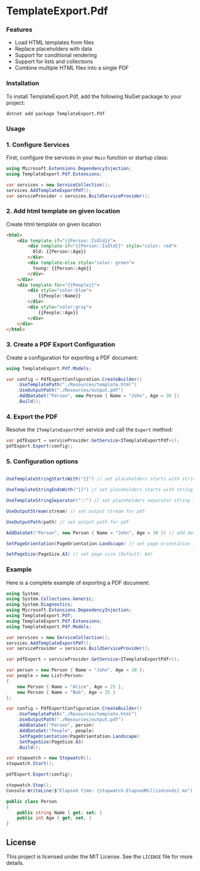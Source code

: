 # TemplateExport.Pdf

### Features

- Load HTML templates from files
- Replace placeholders with data
- Support for conditional rendering
- Support for lists and collections
- Combine multiple HTML files into a single PDF

### Installation

To install TemplateExport.Pdf, add the following NuGet package to your project:

```shell
dotnet add package TemplateExport.Pdf
```

### Usage

### 1. Configure Services

First, configure the services in your `Main` function or startup class:

```csharp
using Microsoft.Extensions.DependencyInjection;
using TemplateExport.Pdf.Extensions;

var services = new ServiceCollection();
services.AddTemplateExportPdf();
var serviceProvider = services.BuildServiceProvider();
```

### 2. Add html template on given location

Create html template on given location

```html
<html>
	<div template-if="{{Person::IsOld}}">
		<div template-if="{{Person::IsOld}}" style="color: red">  
		  Old: {{Person::Age}}   
		</div>  
		<div template-else style="color: green">  
		  Young: {{Person::Age}}  
		</div>
	</div>
	<div template-for="{{People}}">
		<div style="color:blue">
			{{People::Name}}
		</div>
		<div style="color:gray">
			{{People::Age}}
		</div>
	</div>
</html>

```

### 3. Create a PDF Export Configuration

Create a configuration for exporting a PDF document:

```csharp
using TemplateExport.Pdf.Models;

var config = PdfExportConfiguration.CreateBuilder()
    .UseTemplatePath("./Resources/template.html")
    .UseOutputPath("./Resources/output.pdf")
    .AddDataSet("Person", new Person { Name = "John", Age = 30 })
    .Build();
```

### 4. Export the PDF

Resolve the `ITemplateExportPdf` service and call the `Export` method:

```csharp
var pdfExport = serviceProvider.GetService<ITemplateExportPdf>();
pdfExport.Export(config);
```

### 5. Configuration options

``` csharp

UseTemplateStringStartsWith("{{") // set placeholders starts with string (Default: "{{")

UseTemplateStringEndsWith("}}") // set placeholders starts with string (Default: "}}")

UseTemplateStringSeparator("::") // set placeholders separator string (Default: "::")

UseOutputStream(stream) // set output stream for pdf

UseOutputPath(path) // set output path for pdf

AddDataSet("Person", new Person { Name = "John", Age = 30 }) // add data set to configuration

SetPageOrientation(PageOrientation.Landscape) // set page orientation (Default: Portrait)

SetPageSize(PageSize.A3) // set page size (Default: A4)

```

### Example

Here is a complete example of exporting a PDF document:

```csharp
using System;
using System.Collections.Generic;
using System.Diagnostics;
using Microsoft.Extensions.DependencyInjection;
using TemplateExport.Pdf;
using TemplateExport.Pdf.Extensions;
using TemplateExport.Pdf.Models;

var services = new ServiceCollection();
services.AddTemplateExportPdf();
var serviceProvider = services.BuildServiceProvider();

var pdfExport = serviceProvider.GetService<ITemplateExportPdf>();

var person = new Person { Name = "John", Age = 30 };
var people = new List<Person>
{
    new Person { Name = "Alice", Age = 25 },
    new Person { Name = "Bob", Age = 35 }
};

var config = PdfExportConfiguration.CreateBuilder()
    .UseTemplatePath("./Resources/template.html")
    .UseOutputPath("./Resources/output.pdf")
    .AddDataSet("Person", person)
    .AddDataSet("People", people)  
	.SetPageOrientation(PageOrientation.Landscape)  
	.SetPageSize(PageSize.A3)
    .Build();

var stopwatch = new Stopwatch();
stopwatch.Start();

pdfExport.Export(config);

stopwatch.Stop();
Console.WriteLine($"Elapsed time: {stopwatch.ElapsedMilliseconds} ms");

public class Person
{
    public string Name { get; set; }
    public int Age { get; set; }
}
```


## License

This project is licensed under the MIT License. See the `LICENSE` file for more details.

